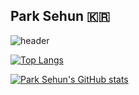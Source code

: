 ## Park Sehun 🇰🇷
![header](https://capsule-render.vercel.app/api?type=wave&color=auto&height=300&section=header&text=PARK%SEHUN&fontSize=90)

[![Top Langs](https://github-readme-stats.vercel.app/api/top-langs/?username=david8575&layout=compact)](https://github.com/anuraghazra/github-readme-stats)

[![Park Sehun's GitHub stats](https://github-readme-stats.vercel.app/api?username=anuraghazra)](https://github.com/anuraghazra/github-readme-stats)
